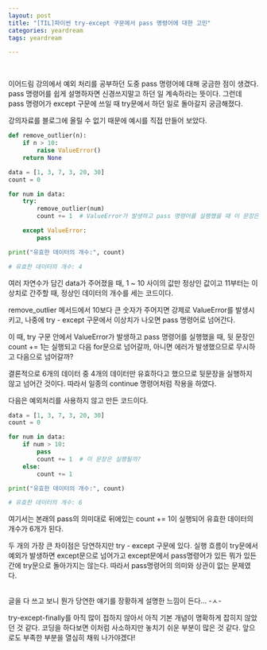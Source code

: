 ```yaml
---
layout: post
title: "[TIL]파이썬 try-except 구문에서 pass 명령어에 대한 고민"
categories: yeardream
tags: yeardream

---
```


<br>

이어드림 강의에서 예외 처리를 공부하던 도중 pass 명령어에 대해 궁금한 점이 생겼다. pass 명령어를 쉽게 설명하자면 신경쓰지말고 하던 일 계속하라는 뜻이다. 그런데 pass 명령어가 except 구문에 쓰일 때 try문에서 하던 일로 돌아갈지 궁금해졌다.

강의자료를 블로그에 올릴 수 없기 때문에 예시를 직접 만들어 보았다.

```python
def remove_outlier(n):
    if n > 10:
        raise ValueError()
    return None

data = [1, 3, 7, 3, 20, 30]
count = 0

for num in data:
    try:
        remove_outlier(num)
        count += 1  # ValueError가 발생하고 pass 명령어를 실행했을 때 이 문장은 실행될까?

    except ValueError:
        pass

print("유효한 데이터의 개수:", count)

# 유효한 데이터의 개수: 4
```
여러 자연수가 담긴 data가 주어졌을 때, 1 ~ 10 사이의 값만 정상인 값이고 11부터는 이상치로 간주할 때, 정상인 데이터의 개수를 세는 코드이다.


remove_outlier 메서드에서 10보다 큰 숫자가 주어지면 강제로 ValueError를 발생시키고, 나중에 try - except 구문에서 이상치가 나오면 pass 명령어로 넘어간다.

이 때, try 구문 안에서 ValueError가 발생하고 pass 명령어를 실행했을 때, 뒷 문장인 count += 1는 실행되고 다음 for문으로 넘어갈까, 아니면 에러가 발생했으므로 무시하고 다음으로 넘어갈까?

결론적으로 6개의 데이터 중 4개의 데이터만 유효하다고 했으므로 뒷문장을 실행하지 않고 넘어간 것이다. 따라서 일종의 continue 명령어처럼 작용을 하였다.

다음은 예외처리를 사용하지 않고 만든 코드이다.

```python
data = [1, 3, 7, 3, 20, 30]
count = 0

for num in data:
    if num > 10:
        pass
        count += 1  # 이 문장은 실행될까?
    else:
        count += 1

print("유효한 데이터의 개수:", count)

# 유효한 데이터의 개수: 6
```
여기서는 본래의 pass의 의미대로 뒤에있는 count += 1이 실행되어 유효한 데이터의 개수가 6개가 된다.

두 개의 가장 큰 차이점은 당연하지만 try - except 구문에 있다. 실행 흐름이 try문에서 예외가 발생하면 except문으로 넘어가고 except문에서 pass명령어가 있든 뭐가 있든간에 try문으로 돌아가지는 않는다. 따라서 pass명령어의 의미와 상관이 없는 문제였다.

<br>
글을 다 쓰고 보니 뭔가 당연한 얘기를 장황하게 설명한 느낌이 든다... -ㅅ-

try-except-finally를 아직 많이 접하지 않아서 아직 기본 개념이 명확하게 잡히지 않았던 것 같다.
코딩을 하다보면 이처럼 사소하지만 놓치기 쉬운 부분이 많은 것 같다. 앞으로도 부족한 부분을 열심히 채워 나가야겠다!